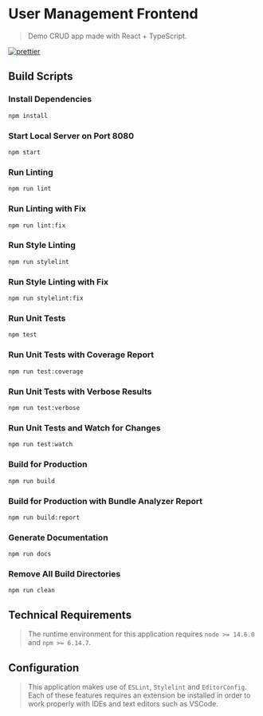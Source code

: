 # User Management Frontend
> Demo CRUD app made with React + TypeScript.

[![prettier](https://img.shields.io/badge/code_style-prettier-ff69b4.svg)](https://prettier.io/)

## Build Scripts

### Install Dependencies
```
npm install
```

### Start Local Server on Port 8080
```
npm start
```

### Run Linting
```
npm run lint
```

### Run Linting with Fix
```
npm run lint:fix
```

### Run Style Linting
```
npm run stylelint
```

### Run Style Linting with Fix
```
npm run stylelint:fix
```

### Run Unit Tests
```
npm test
```

### Run Unit Tests with Coverage Report
```
npm run test:coverage
```

### Run Unit Tests with Verbose Results
```
npm run test:verbose
```

### Run Unit Tests and Watch for Changes
```
npm run test:watch
```

### Build for Production
```
npm run build
```

### Build for Production with Bundle Analyzer Report
```
npm run build:report
```

### Generate Documentation
```
npm run docs
```

### Remove All Build Directories
```
npm run clean
```

## Technical Requirements
> The runtime environment for this application requires `node >= 14.6.0` and `npm >= 6.14.7`.

## Configuration
> This application makes use of `ESLint`, `Stylelint` and `EditorConfig`. Each of these features requires
> an extension be installed in order to work properly with IDEs and text editors such as VSCode.
